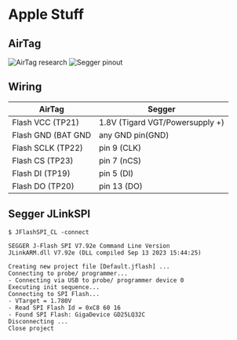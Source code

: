 # Apple Stuff

## AirTag

![AirTag research](https://raw.githubusercontent.com/colinoflynn/airtag-re/master/images/frontside-tpnames.jpg)
![Segger pinout](https://c.a.segger.com/fileadmin/images/products/J-Link/Software/pinout-spi-20-pin.gif.webp)

## Wiring
|AirTag|Segger|
|---|---|
|Flash VCC (TP21)|1.8V (Tigard VGT/Powersupply +)|
|Flash GND (BAT GND|any GND pin(GND)|
|Flash SCLK (TP22)|pin 9 (CLK)|
|Flash CS (TP23)|pin 7 (nCS)|
|Flash DI (TP19)|pin 5 (DI)|
|Flash DO (TP20)|pin 13 (DO)|

## Segger JLinkSPI

```
$ JFlashSPI_CL -connect

SEGGER J-Flash SPI V7.92e Command Line Version
JLinkARM.dll V7.92e (DLL compiled Sep 13 2023 15:44:25)

Creating new project file [Default.jflash] ...
Connecting to probe/ programmer...
- Connecting via USB to probe/ programmer device 0
Executing init sequence...
Connecting to SPI Flash...
- VTarget = 1.780V
- Read SPI Flash Id = 0xC8 60 16
- Found SPI Flash: GigaDevice GD25LQ32C
Disconnecting ...
Close project
```
